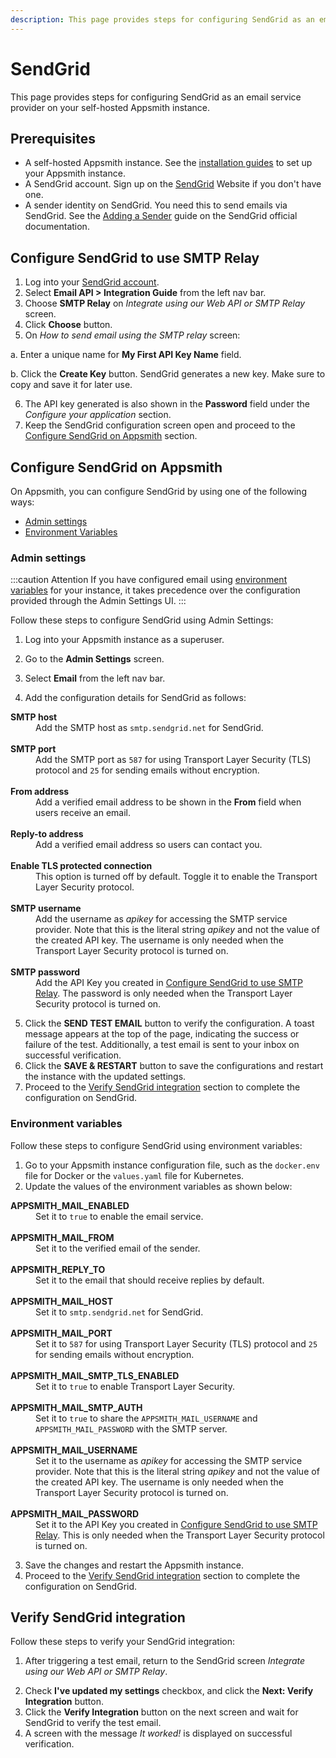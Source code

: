 ```yaml
---
description: This page provides steps for configuring SendGrid as an email service provider on your self-hosted Appsmith instance.
---
```


# SendGrid

This page provides steps for configuring SendGrid as an email service provider on your self-hosted Appsmith instance.

## Prerequisites

- A self-hosted Appsmith instance. See the [installation guides](/getting-started/setup/installation-guides) to set up your Appsmith instance.
- A SendGrid account. Sign up on the [SendGrid](https://sendgrid.com/) Website if you don't have one.
- A sender identity on SendGrid. You need this to send emails via SendGrid. See the [Adding a Sender](https://docs.sendgrid.com/ui/sending-email/senders) guide on the SendGrid official documentation.

## Configure SendGrid to use SMTP Relay

1. Log into your [SendGrid account](https://app.sendgrid.com/login/).
2. Select **Email API > Integration Guide** from the left nav bar.
3. Choose **SMTP Relay** on <em>Integrate using our Web API or SMTP Relay</em> screen.
4. Click **Choose** button.
5. On <em>How to send email using the SMTP relay</em> screen:

 <ZoomImage src="/img/email-configuration-sendgrid-api-key.png" alt="SendGrid email configuration" caption="Configure SendGrid as your email service provider" />

a. Enter a unique name for <b>My First API Key Name</b> field.

b. Click the **Create Key** button. SendGrid generates a new key. Make sure to copy and save it for later use.

6. The API key generated is also shown in the **Password** field under the <em>Configure your application</em> section.
7. Keep the SendGrid configuration screen open and proceed to the [Configure SendGrid on Appsmith](#configure-sendgrid-on-appsmith) section.

## Configure SendGrid on Appsmith

On Appsmith, you can configure SendGrid by using one of the following ways:

- [Admin settings](#admin-settings)
- [Environment Variables](#environment-variables)

### Admin settings

:::caution Attention
If you have configured email using [environment variables](#environment-variables) for your instance, it takes precedence over the configuration provided through the Admin Settings UI.
:::

Follow these steps to configure SendGrid using Admin Settings:

1. Log into your Appsmith instance as a superuser.

2. Go to the **Admin Settings** screen.

3. Select **Email** from the left nav bar.

 <ZoomImage src="/img/admin-settings-configure-email.png" alt="Email service provider" caption="Configure SendGrid as your email service provider" />

4. Add the configuration details for SendGrid as follows:
<dl>
<dt><b>SMTP host</b></dt>
<dd> Add the SMTP host as <code>smtp.sendgrid.net</code> for SendGrid. </dd>
<br/>
<dt><b>SMTP port</b></dt>
<dd> Add the SMTP port as <code>587</code> for using Transport Layer Security (TLS) protocol and <code>25</code> for sending emails without encryption. </dd>
<br/>
<dt><b>From address</b></dt>
<dd>Add a verified email address to be shown in the <b>From</b> field when users receive an email.</dd>
<br/>
<dt><b>Reply-to address</b></dt>
<dd>Add a verified email address so users can contact you.</dd>
<br/>
<dt><b>Enable TLS protected connection</b></dt>
<dd>This option is turned off by default. Toggle it to enable the Transport Layer Security protocol.</dd>
<br/>
<dt><b>SMTP username</b></dt>
<dd>Add the username as <em>apikey</em> for accessing the SMTP service provider. Note that this is the literal string <em>apikey</em> and not the value of the created API key. The username is only needed when the Transport Layer Security protocol is turned on.</dd>
<br/>
<dt><b>SMTP password</b></dt>
<dd>Add the API Key you created in <a href="#configure-sendgrid-to-use-smtp-relay">Configure SendGrid to use SMTP Relay</a>. The password is only needed when the Transport Layer Security protocol is turned on.</dd>
</dl>

5. Click the **SEND TEST EMAIL** button to verify the configuration. A toast message appears at the top of the page, indicating the success or failure of the test. Additionally, a test email is sent to your inbox on successful verification.
6. Click the **SAVE & RESTART** button to save the configurations and restart the instance with the updated settings.
7. Proceed to the [Verify SendGrid integration](#verify-sendgrid-integration) section to complete the configuration on SendGrid.

### Environment variables

Follow these steps to configure SendGrid using environment variables:

1. Go to your Appsmith instance configuration file, such as the `docker.env` file for Docker or the `values.yaml` file for Kubernetes.
2. Update the values of the environment variables as shown below:
<dl>
<dt><b>APPSMITH_MAIL_ENABLED</b></dt>
<dd>Set it to <code>true</code> to enable the email service.</dd> <br/>
<dt><b>APPSMITH_MAIL_FROM</b></dt>
<dd>Set it to the verified email of the sender.</dd><br/>
<dt><b>APPSMITH_REPLY_TO</b></dt>
<dd>Set it to the email that should receive replies by default.</dd><br/>
<dt><b>APPSMITH_MAIL_HOST</b></dt>
<dd>Set it to <code>smtp.sendgrid.net</code> for SendGrid.</dd><br/>
<dt><b>APPSMITH_MAIL_PORT</b></dt>
<dd>Set it to <code>587</code> for using Transport Layer Security (TLS) protocol and <code>25</code> for sending emails without encryption.</dd><br/>
<dt><b>APPSMITH_MAIL_SMTP_TLS_ENABLED</b></dt>
<dd>Set it to <code>true</code> to enable Transport Layer Security.</dd><br/>
<dt><b>APPSMITH_MAIL_SMTP_AUTH</b></dt>
<dd>Set it to <code>true</code> to share the <code>APPSMITH_MAIL_USERNAME</code> and <code>APPSMITH_MAIL_PASSWORD</code> with the SMTP server.</dd><br/>
<dt><b>APPSMITH_MAIL_USERNAME</b></dt>
<dd> Set it to the username as <em>apikey</em> for accessing the SMTP service provider. Note that this is the literal string <em>apikey</em> and not the value of the created API key. The username is only needed when the Transport Layer Security protocol is turned on. </dd><br/>
<dt><b>APPSMITH_MAIL_PASSWORD</b></dt>
<dd>Set it to the API Key you created in <a href="#configure-sendgrid-to-use-smtp-relay">Configure SendGrid to use SMTP Relay</a>. This is only needed when the Transport Layer Security protocol is turned on.</dd>
</dl>

3. Save the changes and restart the Appsmith instance.
4. Proceed to the [Verify SendGrid integration](#verify-sendgrid-integration) section to complete the configuration on SendGrid.

## Verify SendGrid integration

Follow these steps to verify your SendGrid integration:

1. After triggering a test email, return to the SendGrid screen <em>Integrate using our Web API or SMTP Relay</em>.
<ZoomImage src="/img/email-configuration-sendgrid-api-key.png" alt="SendGrid email configuration" caption="Configure SendGrid as your email service provider" />

2. Check **I've updated my settings** checkbox, and click the **Next: Verify Integration** button.
3. Click the **Verify Integration** button on the next screen and wait for SendGrid to verify the test email.
4. A screen with the message <em>It worked!</em> is displayed on successful verification.

 <ZoomImage src="/img/email-configuration-sendgrid-integration-success.png" alt="SendGrid integration success message" caption="SendGrid integration success message" />
